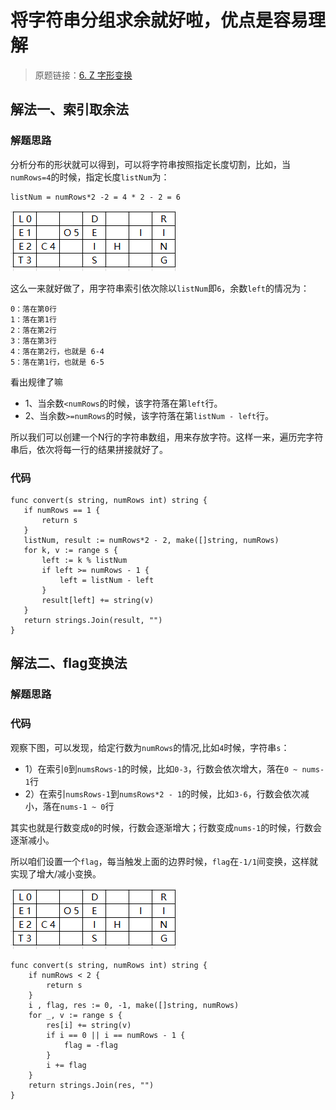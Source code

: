 # 将字符串分组求余就好啦，优点是容易理解
> 原题链接：[6. Z 字形变换](https://leetcode-cn.com/problems/zigzag-conversion/)
## 解法一、索引取余法
### 解题思路
分析分布的形状就可以得到，可以将字符串按照指定长度切割，比如，当``numRows=4``的时候，指定长度``listNum``为：
```
listNum = numRows*2 -2 = 4 * 2 - 2 = 6
 ```
![grid](../pictures/problems/6/1.png)
 
这么一来就好做了，用字符串索引依次除以``listNum``即``6``，余数``left``的情况为：
 ```
 0：落在第0行
 1：落在第1行
 2：落在第2行
 3：落在第3行
 4：落在第2行，也就是 6-4
 5：落在第1行，也就是 6-5
 ```
 看出规律了嘛
 * 1、当余数``<numRows``的时候，该字符落在第``left``行。
 * 2、当余数``>=numRows``的时候，该字符落在第``listNum - left``行。
 
 所以我们可以创建一个N行的字符串数组，用来存放字符。这样一来，遍历完字符串后，依次将每一行的结果拼接就好了。
 ### 代码
 
 ```golang
func convert(s string, numRows int) string {
	if numRows == 1 {
		return s
	}
	listNum, result := numRows*2 - 2, make([]string, numRows)
	for k, v := range s {
		left := k % listNum
		if left >= numRows - 1 {
			left = listNum - left
		}
		result[left] += string(v)
	}
	return strings.Join(result, "")
}
 ```

## 解法二、flag变换法
### 解题思路
### 代码
观察下图，可以发现，给定行数为``numRows``的情况,比如``4``时候，字符串``s``：

* 1）在索引``0``到``numsRows-1``的时候，比如``0-3``，行数会依次增大，落在``0 ~ nums-1``行
* 2）在索引``numsRows-1``到``numsRows*2 - 1``的时候，比如``3-6``，行数会依次减小，落在``nums-1 ~ 0``行

其实也就是行数变成``0``的时候，行数会逐渐增大；行数变成``nums-1``的时候，行数会逐渐减小。

所以咱们设置一个``flag``，每当触发上面的边界时候，``flag``在``-1/1``间变换，这样就实现了增大/减小变换。

![grid](../pictures/problems/6/1.png)

```golang
func convert(s string, numRows int) string {
	if numRows < 2 {
		return s
	}
	i , flag, res := 0, -1, make([]string, numRows)
	for _, v := range s {
		res[i] += string(v)
		if i == 0 || i == numRows - 1 {
			flag = -flag
		}
		i += flag
	}
	return strings.Join(res, "")
}
```
